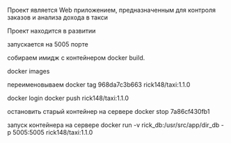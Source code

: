 Проект является Web приложением, предназначенным для контроля заказов и анализа дохода в такси

Проект находится в развитии

запускается на 5005 порте

собираем имидж с контейнером 
docker build.

docker images

переименовываем
docker tag 968da7c3b663 rick148/taxi:1.1.0

docker login
docker push rick148/taxi:1.1.0


остановить старый контейнер на сервере
docker stop 7a86cf430fb1

запуск контейнера на сервере
docker run -v rick_db:/usr/src/app/dir_db -p 5005:5005 rick148/taxi:1.1.0


